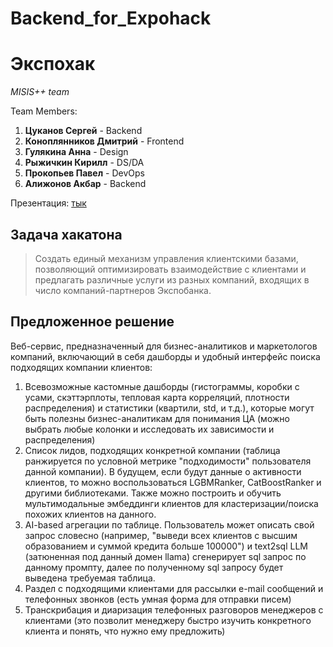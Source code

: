 # Backend_for_Expohack
# Экспохак

*MISIS++ team*

Team Members:
1) **Цуканов Сергей** - Backend
2) **Коноплянников Дмитрий** - Frontend
3) **Гулякина Анна** - Design
4) **Рыжичкин Кирилл** - DS/DA
5) **Прокопьев Павел** - DevOps
6) **Алижонов Акбар** - Backend

Презентация: [тык](https://drive.google.com/file/d/1Y9PHpq7XBh8T7Z93DeMpwOZBZEdiRIJ4/view?usp=sharing)


## Задача хакатона

> Создать единый механизм управления клиентскими базами, позволяющий оптимизировать взаимодействие с клиентами и предлагать различные услуги из разных компаний, входящих в число компаний-партнеров Экспобанка.

## Предложенное решение

Веб-сервис, предназначенный для бизнес-аналитиков и маркетологов компаний, включающий в себя дашборды и удобный интерфейс поиска подходящих компании клиентов:

1. Всевозможные кастомные дашборды (гистограммы, коробки с усами, скэттэрплоты, тепловая карта корреляций, плотности распределения) и статистики (квартили, std, и т.д.), которые могут быть полезны бизнес-аналитикам для понимания ЦА (можно выбрать любые колонки и исследовать их зависимости и распределения)
2. Список лидов, подходящих конкретной компании (таблица ранжируется по условной метрике "подходимости" пользователя данной компании). В будущем, если будут данные о активности клиентов, то можно воспользоваться LGBMRanker, CatBoostRanker и другими библиотеками. Также можно построить и обучить мультимодальные эмбеддинги клиентов для кластеризации/поиска похожих клиентов на данного.
3. AI-based агрегации по таблице. Пользователь может описать свой запрос словесно (например, "выведи всех клиентов с высшим образованием и суммой кредита больше 100000") и text2sql LLM (затюненная под данный домен llama) сгенерирует sql запрос по данному промпту, далее по полученному sql запросу будет выведена требуемая таблица.
4. Раздел с подходящими клиентами для рассылки e-mail сообщений и телефонных звонков (есть умная форма для отправки писем)
5. Транскрибация и диаризация телефонных разговоров менеджеров с клиентами (это позволит менеджеру быстро изучить конкретного клиента и понять, что нужно ему предложить)
